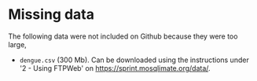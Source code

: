 # Missing data

The following data were not included on Github because they were too large,

+ `dengue.csv` (300 Mb). Can be downloaded using the instructions under '2 - Using FTPWeb' on https://sprint.mosqlimate.org/data/.